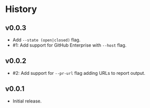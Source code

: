 History
=======

## v0.0.3
* Add `--state (open|closed)` flag.
* #1: Add support for GitHub Enterprise with `--host` flag.

## v0.0.2
* #2: Add support for `--pr-url` flag adding URLs to report output.

## v0.0.1
* Initial release.
